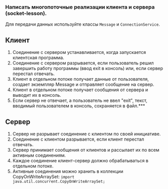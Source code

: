 ### Написать многопоточные реализации клиента и сервера (socket-lesson).

Для передачи данных используйте классы `Message` и `ConnectionService`.

## Клиент

1. Соединение с сервером устанавливается, когда запускается клиентская программа.
2. Соединение с сервером разрывается, если пользователь решил завершить работу программы (ввод exit в консоль) или, если
   сервер перестал отвечать.
3. Клиент в отдельном потоке получает данные от пользователя, создает экземпляр Message и отправляет сообщение на
   сервер.
4. Клиент в отдельном потоке получает сообщения от сервера и выводит их в консоль.
5. Если сервер не отвечает, а пользователь не ввел "exit", текст, вводимый пользователем в консоль, сохраняется в файл.***

## Сервер

1. Сервер не разрывает соединение с клиентом по своей инициативе.
2. Соединение с клиентом разрывается, если клиент перестал отвечать.
3. Сервер принимает сообщения от клиентов и рассылает их по всем активным соединениям.
4. Каждое соединение клиент-сервер должно обрабатываться в отдельном потоке.
5. Активные соединения можно хранить в коллекции CopyOnWriteArraySet: `import java.util.concurrent.CopyOnWriteArraySet;`


